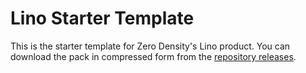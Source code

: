 # Lino Starter Template
This is the starter template for Zero Density's Lino product. You can download the pack in compressed form from the [repository releases](https://github.com/zerodensity-dist/LINO-Starter-Content/releases).
